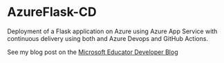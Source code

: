 # AzureFlask-CD
Deployment of a Flask application on Azure using Azure App Service with continuous delivery using both and Azure Devops and GitHub Actions.

See my blog post on the [Microsoft Educator Developer Blog](https://techcommunity.microsoft.com/t5/educator-developer-blog/getting-started-with-continuous-delivery-and-azure/ba-p/2163760) 
